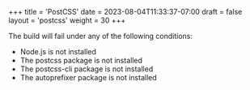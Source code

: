 +++
title = 'PostCSS'
date = 2023-08-04T11:33:37-07:00
draft = false
layout = 'postcss'
weight = 30
+++

The build will fail under any of the following conditions:

- Node.js is not installed
- The postcss package is not installed
- The postcss-cli package is not installed
- The autoprefixer package is not installed
